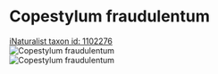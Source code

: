
Copestylum fraudulentum
=======================
  
[iNaturalist taxon id: 1102276](https://www.inaturalist.org/taxa/1102276)  
![Copestylum fraudulentum](https://inaturalist-open-data.s3.amazonaws.com/photos/184356654/medium.jpg)  
![Copestylum fraudulentum](https://inaturalist-open-data.s3.amazonaws.com/photos/184357797/medium.jpg)